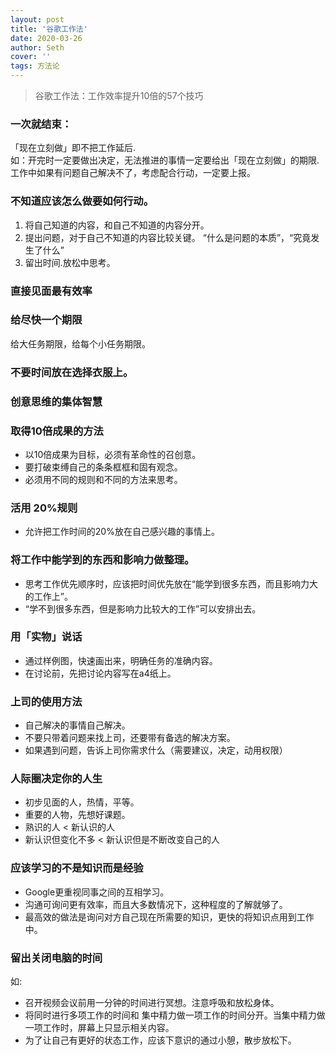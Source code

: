 ```yaml
---
layout: post
title: '谷歌工作法'
date: 2020-03-26
author: Seth
cover: ''
tags: 方法论
---
```


> 谷歌工作法：工作效率提升10倍的57个技巧


### 一次就结束：
「现在立刻做」即不把工作延后.  
如：开完时一定要做出决定，无法推进的事情一定要给出「现在立刻做」的期限.  
工作中如果有问题自己解决不了，考虑配合行动，一定要上报。


### 不知道应该怎么做要如何行动。
1. 将自己知道的内容，和自己不知道的内容分开。
2. 提出问题，对于自己不知道的内容比较关键。
    “什么是问题的本质”，“究竟发生了什么”
3. 留出时间.放松中思考。

### 直接见面最有效率

### 给尽快一个期限
给大任务期限，给每个小任务期限。

### 不要时间放在选择衣服上。

### 创意思维的集体智慧

### 取得10倍成果的方法
- 以10倍成果为目标，必须有革命性的召创意。
- 要打破束缚自己的条条框框和固有观念。
- 必须用不同的规则和不同的方法来思考。 

### 活用 20%规则
- 允许把工作时间的20%放在自己感兴趣的事情上。

### 将工作中能学到的东西和影响力做整理。
- 思考工作优先顺序时，应该把时间优先放在“能学到很多东西，而且影响力大的工作上”。
- “学不到很多东西，但是影响力比较大的工作”可以安排出去。

### 用「实物」说话
- 通过样例图，快速画出来，明确任务的准确内容。
- 在讨论前，先把讨论内容写在a4纸上。

### 上司的使用方法
- 自己解决的事情自己解决。
- 不要只带着问题来找上司，还要带有备选的解决方案。
- 如果遇到问题，告诉上司你需求什么（需要建议，决定，动用权限）


### 人际圈决定你的人生
- 初步见面的人，热情，平等。
- 重要的人物，先想好课题。
- 熟识的人 <   新认识的人
- 新认识但变化不多  <  新认识但是不断改变自己的人 


### 应该学习的不是知识而是经验
- Google更重视同事之间的互相学习。
- 沟通可询问更有效率，而且大多数情况下，这种程度的了解就够了。
- 最高效的做法是询问对方自己现在所需要的知识，更快的将知识点用到工作中。

### 留出关闭电脑的时间
如:  
- 召开视频会议前用一分钟的时间进行冥想。注意呼吸和放松身体。
- 将同时进行多项工作的时间和 集中精力做一项工作的时间分开。当集中精力做一项工作时，屏幕上只显示相关内容。
- 为了让自己有更好的状态工作，应该下意识的通过小憩，散步放松下。
